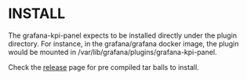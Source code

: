 # INSTALL

The grafana-kpi-panel expects to be installed directly under the plugin directory. For instance, in the grafana/grafana docker image, the plugin would be mounted in /var/lib/grafana/plugins/grafana-kpi-panel.

Check the [release](https://github.com/mark-5/grafana-kpi-panel/releases) page for pre compiled tar balls to install.

